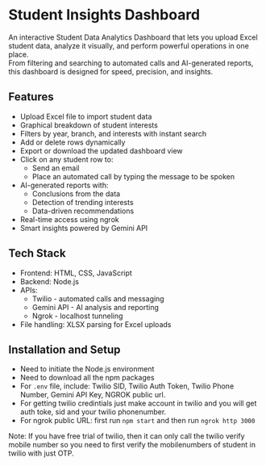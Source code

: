 # Student Insights Dashboard

An interactive Student Data Analytics Dashboard that lets you upload Excel student data, analyze it visually, and perform powerful operations in one place.  
From filtering and searching to automated calls and AI-generated reports, this dashboard is designed for speed, precision, and insights.

## Features

- Upload Excel file to import student data
- Graphical breakdown of student interests
- Filters by year, branch, and interests with instant search
- Add or delete rows dynamically
- Export or download the updated dashboard view
- Click on any student row to:
  - Send an email
  - Place an automated call by typing the message to be spoken
- AI-generated reports with:
  - Conclusions from the data
  - Detection of trending interests
  - Data-driven recommendations
- Real-time access using ngrok
- Smart insights powered by Gemini API

## Tech Stack

- Frontend: HTML, CSS, JavaScript
- Backend: Node.js
- APIs:
  - Twilio - automated calls and messaging
  - Gemini API - AI analysis and reporting
  - Ngrok - localhost tunneling
- File handling: XLSX parsing for Excel uploads

## Installation and Setup

- Need to initiate the Node.js environment  
- Need to download all the npm packages  
- For `.env` file, include: Twilio SID, Twilio Auth Token, Twilio Phone Number, Gemini API Key, NGROK public url.
- For getting twilio credintials just make account in twilio and you will get auth toke, sid and your twilio phonenumber.
- For ngrok public URL: first run `npm start` and then run `ngrok http 3000`

Note: If you have free trial of twilio, then it can only call the twilio verify mobile number so you need to first verify the mobilenumbers of student in twilio with just OTP.
